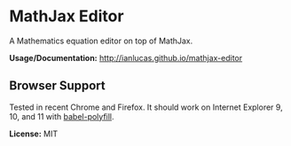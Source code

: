 # MathJax Editor

A Mathematics equation editor on top of MathJax.

**Usage/Documentation:** http://ianlucas.github.io/mathjax-editor

## Browser Support

Tested in recent Chrome and Firefox. It should work on Internet Explorer 9, 10, and 11 with [babel-polyfill](https://babeljs.io/docs/usage/polyfill/).

**License:** MIT
